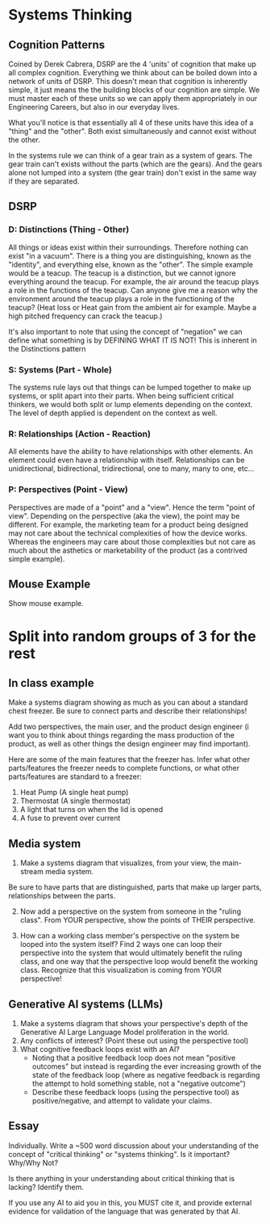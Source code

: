# Systems Thinking

## Cognition Patterns

Coined by Derek Cabrera, DSRP are the 4 'units' of cognition that make up all complex cognition. Everything we think about can be boiled down into a network of units of DSRP. This doesn't mean that cognition is inherently simple, it just means the the building blocks of our cognition are simple. We must master each of these units so we can apply them appropriately in our Engineering Careers, but also in our everyday lives.

What you'll notice is that essentially all 4 of these units have this idea of a "thing" and the "other". Both exist simultaneously and cannot exist without the other. 

In the systems rule we can think of a gear train as a system of gears. The gear train can't exists without the parts (which are the gears). And the gears alone not lumped into a system (the gear train) don't exist in the same way if they are separated.

## DSRP
### D: Distinctions (Thing - Other)
All things or ideas exist within their surroundings. Therefore nothing can exist "in a vacuum". There is a thing you are distinguishing, known as the "identity", and everything else, known as the "other".  The simple example would be a teacup. The teacup is a distinction, but we cannot ignore everything around the teacup. For example, the air around the teacup plays a role in the functions of the teacup. Can anyone give me a reason why the environment around the teacup plays a role in the functioning of the teacup? (Heat loss or Heat gain from the ambient air for example. Maybe a high pitched frequency can crack the teacup.) 

It's also important to note that using the concept of "negation" we can define what something is by DEFINING WHAT IT IS NOT! This is inherent in the Distinctions pattern

### S: Systems (Part - Whole)
The systems rule lays out that things can be lumped together to make up systems, or split apart into their parts. When being sufficient critical thinkers, we would both split or lump elements depending on the context. The level of depth applied is dependent on the context as well.  
### R: Relationships (Action - Reaction)
All elements have the ability to have relationships with other elements. An element could even have a relationship with itself. Relationships can be unidirectional, bidirectional, tridirectional, one to many, many to one, etc...  

### P: Perspectives (Point - View)
Perspectives are made of a "point" and a "view". Hence the term "point of view". Depending on the perspective (aka the view), the point may be different. For example, the marketing team for a product being designed may not care about the technical complexities of how the device works. Whereas the engineers may care about those complexities but not care as much about the asthetics or marketability of the product (as a contrived simple example).



## Mouse Example
Show mouse example.

# Split into random groups of 3 for the rest

## In class example
Make a systems diagram showing as much as you can about a standard chest freezer. Be sure to connect parts and describe their relationships!  

Add two perspectives, the main user, and the product design engineer (i want you to think about things regarding the mass production of the product, as well as other things the design engineer may find important). 

Here are some of the main features that the freezer has. Infer what other parts/features the freezer needs to complete functions, or what other parts/features are standard to a freezer:
1. Heat Pump (A single heat pump)
2. Thermostat (A single thermostat)
3. A light that turns on when the lid is opened
4. A fuse to prevent over current

## Media system
1. Make a systems diagram that visualizes, from your view, the main-stream media system.  

Be sure to have parts that are distinguished, parts that make up larger parts, relationships between the parts.  

2. Now add a perspective on the system from someone in the "ruling class". From YOUR perspective, show the points of THEIR perspective.  

3. How can a working class member's perspective on the system be looped into the system itself? Find 2 ways one can loop their perspective into the system that would ultimately benefit the ruling class, and one way that the perspective loop would benefit the working class. Recognize that this visualization is coming from YOUR perspective! 

## Generative AI systems (LLMs)
1. Make a systems diagram that shows your perspective's depth of the Generative AI Large Language Model proliferation in the world.
2. Any conflicts of interest? (Point these out using the perspective tool)
3. What cognitive feedback loops exist with an AI?
    - Noting that a positive feedback loop does not mean "positive outcomes" but instead is regarding the ever increasing growth of the state of the feedback loop (where as negative feedback is regarding the attempt to hold something stable, not a "negative outcome")
    -  Describe these feedback loops (using the perspective tool) as positive/negative, and attempt to validate your claims.

## Essay
Individually. Write a ~500 word discussion about your understanding of the concept of "critical thinking" or "systems thinking". Is it important? Why/Why Not?  

Is there anything in your understanding about critical thinking that is lacking? Identify them.  

If you use any AI to aid you in this, you MUST cite it, and provide external evidence for validation of the language that was generated by that AI.